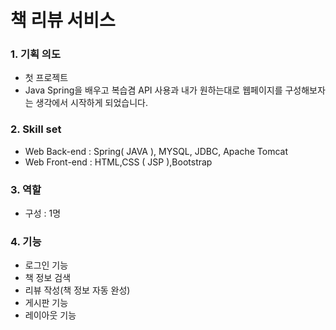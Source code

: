 # 책 리뷰 서비스

### 1. 기획 의도

- 첫 프로젝트
- Java Spring을 배우고 복습겸 API 사용과 내가 원하는대로 웹페이지를 구성해보자는 생각에서 시작하게 되었습니다.

### 2. Skill set

- Web Back-end : Spring( JAVA ), MYSQL,   JDBC, Apache Tomcat
- Web Front-end : HTML,CSS ( JSP ),Bootstrap

### 3. 역할

- 구성 : 1명

### 4. 기능

- 로그인 기능
- 책 정보 검색
- 리뷰 작성(책 정보 자동 완성)
- 게시판 기능
- 레이아웃 기능